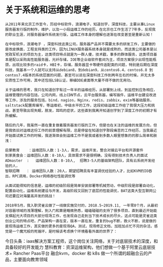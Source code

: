 # 关于系统和运维的思考

    从2011年来北京工作至今，历经中标软件，浪潮电子，知道创宇，深度科技，主要从事Linux服务器发行版的制作，维护，以及一小段运维工作的经历，在北京也工作生活了7年多，反观我的职业生涯，对服务器操作系统发行版，运维工作本身的理解也逐渐在改变甚至是重新认知！
    
    在中标软件，浪潮电子 ，深度科技这类公司，服务器产品并不需要太多的研发工作，主要做的是改皮换面，工程支持类的工作，因为LINUX服务器系统本身就是成熟的，而这类公司基本是以党政军机关的项目为主，这类项目特点就是为一群人傻，技术戳，事多的群体服务，这类项目基本是配以采购高性能服务器，光纤存储，IOE等企业级软件套间为主，项目方案很少出现性能瓶颈，出现比较多的raid卡，HBI卡，存储，服务器显卡等硬件适配类的问题，特别是后期在深度科技，我基本一个人就可以支持从debian8，到debian9，从centos6.4，centos6.8 到 centos7.4版本的系统层面的问题，甚至可以说在深度科技工作到两年左右的时候，并无太多实质性工作可用，其中还包括LSB认证，移植DDE桌面等大量不得不做的无用功。

    关于运维的思考，我只在知道创宇有过一年半的运维经历，从部署到上线，到监控到应急相应，运维管理的内容包括，公司内网，线上CDN节点，云平台服务器，编写插件，运维平台建设改进等工作，涉及的服务包括，bind，nagios，Nginx，redis，zabbix，exim等基础服务，saltstack配置库编写，等运维初，中级水平的工作，这段初级运维工作给了我很大压力和挑战，甚至导致出现失眠，脱发，耳鸣的症状，这些直到我离开知道创宇到了深度工作的初期才有所缓解。
  
    随后的几年，我虽然一直在重复做着服务器发行版的工作，但是也在关注的运维的发展方向，但是我依旧对运维这份工作的前景理解有限，总是停留在知道创宇那段痛苦的工作经历，当我最近开始面试换工作的时候，我逐渐体会到运维工作不是我或者到多数人眼里想象的的那么简单和肤浅：
   
    启蒙教育    ：运维团队人数：1-3人，需求，运维开发，整合对接云平台和开源套件
    到家美食会：运维团队人数：8-10人，具体需求不是很明确，没有得到技术负责人的面试
    ADmaster  :   运维团队人数：8-10人,  招聘3-5人的基础架构团队，具有云系统开发经验的人，
    智联招聘   ： 运维团队人数：20人，期望招聘具有丰富调优经验的人才，比如KVM的IO吞出，RPC调用，Docker网络吞吐性能调优等  

    从面试能得知的信息是，运维的初级阶段是简单安装部署等机械劳动，中级阶段是部署自动化，配置自动化，运维系统建设与开发，高级阶段又回到了底层的性能调优，BAT这类大型互联网公司还要应对海量高并发的挑战！

    2018年5月，我入职灵雀云做了一线做实施交付的，2018.5~2019.11, 一年零8个月，从最初对容器领域的浅薄理解，到入门和算是略微熟悉，磕磕碰碰的支持了很多项目，直到最近开始能支撑起光大项目的大部分现场工作，也发现自己走到当下技术成长的尽头，这点可能是灵雀这类创业公司的特点吧，产品架构一直在变，版本一直在发，重复的bug不断，救火不断，说是做的是现场运维工作，其实做的更多的是现场QA，测试，现场修正文档，加班加点忙不完的杂活，感觉是一个魔咒般的死循环，是时候该考虑换个环境看看外面的世界了：
   今日头条：iaas解决方案工程师，这个岗位关注网络，关于对底层技术的深度，和具备较好的开发能力
   慧科教育：资深运维架构，他们想做一个基于阿里云底层技术+ Rancher Paas平台 融合kvm，docker 和 k8s 做一个所谓的超融合云的产品，主要面向教育领域

 

